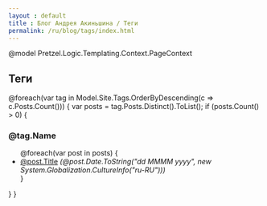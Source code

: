 ```yaml
---
layout : default
title : Блог Андрея Акиньшина / Теги
permalink: /ru/blog/tags/index.html
---
```

@model Pretzel.Logic.Templating.Context.PageContext

<h2>Теги</h2>
<div>
@foreach(var tag in Model.Site.Tags.OrderByDescending(c => c.Posts.Count()))
{
    var posts = tag.Posts.Distinct().ToList();
    if (posts.Count() > 0)
    {
        <h3 id="@tag.Name">@tag.Name</h3>
        <ul>
        @foreach(var post in posts)
        {
            <li><a href='@post.Url.Replace("index.html", "")'>@post.Title</a> <i>(@post.Date.ToString("dd MMMM yyyy", new System.Globalization.CultureInfo("ru-RU")))</i></li>
        }
        </ul>
    }
}
</div>